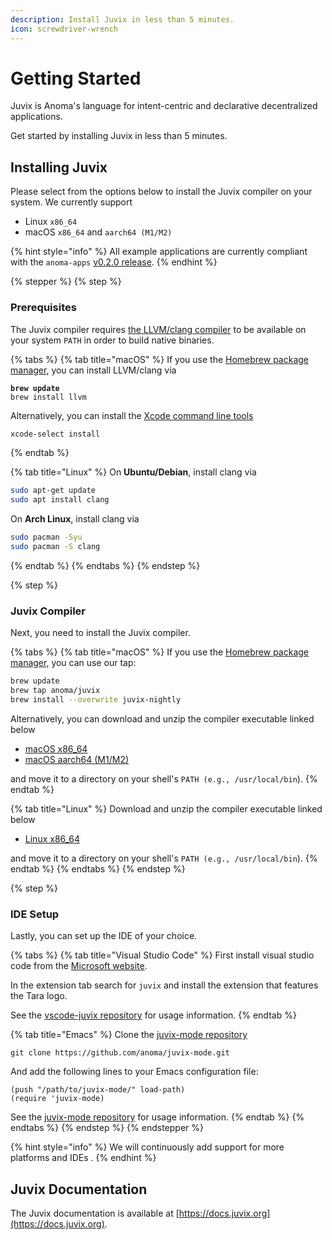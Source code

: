 ```yaml
---
description: Install Juvix in less than 5 minutes.
icon: screwdriver-wrench
---
```


# Getting Started

Juvix is Anoma's language for intent-centric and declarative decentralized applications.&#x20;

Get started by installing Juvix in less than 5 minutes.

## Installing Juvix

Please select from the options below to install the Juvix compiler on your system. We currently support

* Linux `x86_64`
* macOS `x86_64` and `aarch64 (M1/M2)`

{% hint style="info" %}
All example applications are currently compliant with the `anoma-apps` [v0.2.0 release](https://github.com/anoma/anoma-apps/releases/tag/v0.2.0).
{% endhint %}

{% stepper %}
{% step %}
### Prerequisites

The Juvix compiler requires [the LLVM/clang compiler](https://llvm.org) to be available on your system `PATH` in order to build native binaries.

{% tabs %}
{% tab title="macOS" %}
If you use the [Homebrew package manager](https://brew.sh), you can install LLVM/clang via

<pre class="language-bash"><code class="lang-bash"><strong>brew update
</strong>brew install llvm
</code></pre>

Alternatively, you can install the [Xcode command line tools](https://developer.apple.com/xcode/resources/)

```bash
xcode-select install
```
{% endtab %}

{% tab title="Linux" %}
On **Ubuntu/Debian**, install clang via

```bash
sudo apt-get update
sudo apt install clang
```

On **Arch Linux**, install clang via

```bash
sudo pacman -Syu
sudo pacman -S clang
```
{% endtab %}
{% endtabs %}
{% endstep %}

{% step %}
### Juvix Compiler

Next, you need to install the Juvix compiler.

{% tabs %}
{% tab title="macOS" %}
If you use the [Homebrew package manager,](https://brew.sh) you can use our tap:

```sh
brew update
brew tap anoma/juvix
brew install --overwrite juvix-nightly
```

Alternatively, you can download and unzip the compiler executable linked below

* [macOS x86\_64](https://github.com/anoma/juvix-nightly-builds/releases/download/nightly-2025-01-23-0.6.9-6ff4d88/juvix-darwin-x86_64.tar.gz)
* [macOS aarch64 (M1/M2)](https://github.com/anoma/juvix-nightly-builds/releases/download/nightly-2025-01-23-0.6.9-6ff4d88/juvix-darwin-aarch64.tar.gz)

and move it to a directory on your shell's `PATH (e.g., /usr/local/bin`).
{% endtab %}

{% tab title="Linux" %}
Download and unzip the compiler executable linked below

* [Linux x86\_64](https://github.com/anoma/juvix-nightly-builds/releases/download/nightly-2025-01-23-0.6.9-6ff4d88/juvix-linux-x86_64.tar.gz)

and move it to a directory on your shell's `PATH (e.g., /usr/local/bin`).
{% endtab %}
{% endtabs %}
{% endstep %}

{% step %}
### IDE Setup

Lastly, you can set up the IDE of your choice.

{% tabs %}
{% tab title="Visual Studio Code" %}
First install visual studio code from the [Microsoft website](https://code.visualstudio.com/download).

In the extension tab search for `juvix` and install the extension that features the Tara logo.

See the [vscode-juvix repository](https://github.com/anoma/vscode-juvix) for usage information.
{% endtab %}

{% tab title="Emacs" %}
Clone the [juvix-mode repository](https://github.com/anoma/juvix-mode.git)

```shell
git clone https://github.com/anoma/juvix-mode.git
```

And add the following lines to your Emacs configuration file:

```emacs-lisp
(push "/path/to/juvix-mode/" load-path)
(require 'juvix-mode)
```

See the [juvix-mode repository](https://github.com/anoma/juvix-mode.git) for usage information.
{% endtab %}
{% endtabs %}
{% endstep %}
{% endstepper %}

{% hint style="info" %}
We will continuously add support for more platforms and IDEs .
{% endhint %}

## Juvix Documentation

The Juvix documentation is available at [https://docs.juvix.org](https://docs.juvix.org).
